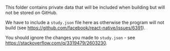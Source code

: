 This folder contains private data that will be included when building but will not be stored on GitHub.

We have to include a `study.json` file here as otherwise the program will not build (see https://github.com/facebook/react-native/issues/6391).

You should ignore the changes you made to `study.json` - see https://stackoverflow.com/q/3319479/2603230.
